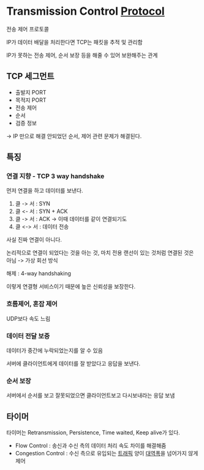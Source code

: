 # Transmission Control [Protocol](Protocol.md)
전송 제어 프로토콜

IP가 데이터 배달을 처리한다면 TCP는 패킷을 추적 및 관리함

IP가 못하는 전송 제어, 순서 보장 등을 해줄 수 있어 보완해주는 관계

## TCP 세그먼트
- 출발지 PORT
- 목적지 PORT
- 전송 제어
- 순서
- 검증 정보

-> IP 만으로 해결 안되었던 순서, 제어 관련 문제가 해결된다.

## 특징

### 연결 지향 - TCP 3 way handshake
먼저 연결을 하고 데이터를 보낸다.

1. 클 -> 서 : SYN
2. 클 <- 서 : SYN + ACK
3. 클 -> 서 : ACK          -> 이때 데이터를 같이 연결되기도
4. 클 <-> 서 : 데이터 전송

사실 진짜 연결이 아니다. 

논리적으로 연결이 되었다는 것을 아는 것, 마치 전용 랜선이 있는 것처럼 연결된 것은 아님 -> 가상 회선 방식

해제 : 4-way handshaking

이렇게 연결형 서비스이기 때문에 높은 신뢰성을 보장한다.

### 흐름제어, 혼잡 제어
UDP보다 속도 느림

### 데이터 전달 보증
데이터가 중간에 누락되었는지를 알 수 있음

서버에 클라이언트에게 데이터를 잘 받았다고 응답을 보낸다.

### 순서 보장
서버에서 순서를 보고 잘못되었으면 클라이언트보고 다시보내라는 응답 보냄

## 타이머

타이머는 Retransmission, Persistence, Time waited, Keep alive가 있다.

- Flow Control : 송신과 수신 측의 데이터 처리 속도 차이를 해결해줌
- Congestion Control :  수신 측으로 유입되는 [트래픽](Traffic) 양이 [대역폭](Bandwidth)을 넘어가지 않게 제어